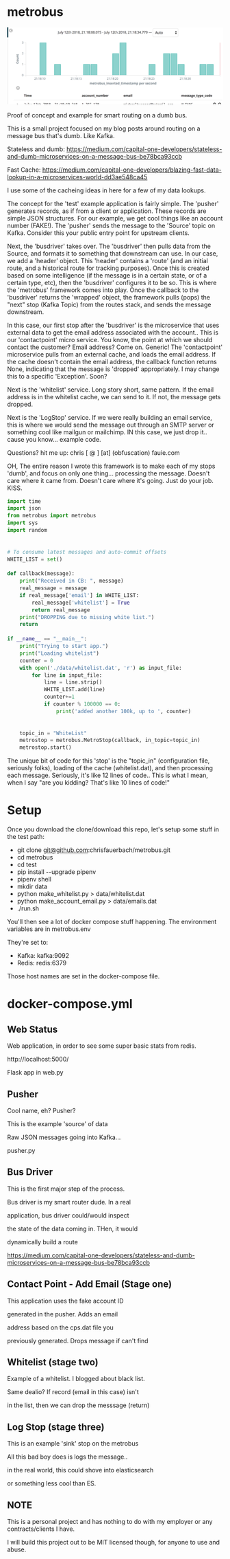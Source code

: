 # metrobus
![Metrobus - Elastic](https://raw.githubusercontent.com/chrisfauerbach/metrobus/master/elasticsearch_head.png?raw=true)

Proof of concept and example for smart routing on a dumb bus.

This is a small project focused on my blog posts around routing on a message bus that's dumb.  Like Kafka. 

Stateless and dumb:  https://medium.com/capital-one-developers/stateless-and-dumb-microservices-on-a-message-bus-be78bca93ccb

Fast Cache:    https://medium.com/capital-one-developers/blazing-fast-data-lookup-in-a-microservices-world-dd3ae548ca45

I use some of the cacheing ideas in here for a few of my data lookups.

The concept for the 'test' example application is fairly simple.  The 'pusher' generates records, as if from a client or application.  These records are simple JSON structures.  For our example, we get cool things like an account number (FAKE!).  The 'pusher' sends the message to the 'Source' topic on Kafka.  Consider this your public entry point for upstream clients.

Next, the 'busdriver' takes over.  The 'busdriver' then pulls data from the Source, and formats it to something that downstream can use.  In our case, we add a 'header' object.  This 'header' contains a 'route' (and an initial route, and a historical route for tracking purposes).  Once this is created based on some intelligence (if the message is in a certain state, or of a certain type, etc), then the 'busdriver' configures it to be so.    This is where the 'metrobus' framework comes into play.  Once the callback to the 'busdriver' returns the 'wrapped' object, the framework pulls (pops) the "next" stop (Kafka Topic) from the routes stack, and sends the message downstream.

In this case, our first stop after the 'busdriver' is the microservice that uses external data to get the email address associated with the account..  This is our 'contactpoint' micro service.  You know, the point at which we should contact the customer?   Email address?    Come on. Generic!  The 'contactpoint' microservice pulls from an external cache, and loads the email address.  If the cache doesn't contain the email address, the callback function returns None, indicating that the message is 'dropped' appropriately.   I may change this to a specific 'Exception'.  Soon?

Next is the 'whitelist' service.  Long story short, same pattern.  If the email address is in the whitelist cache, we can send to it.  If not, the message gets dropped.

Next is the 'LogStop' service.  If we were really building an email service, this is where we would send the message out through an SMTP server or something cool like mailgun or mailchimp.  IN this case, we just drop it.. cause you know... example code.

Questions?   hit me up:    chris [ @    ] [at] (obfuscation)   fauie.com


OH, The entire reason I wrote this framework is to make each of my stops 'dumb', and focus on only one thing... processing the message.  Doesn't care where it came from.  Doesn't care where it's going.  Just do your job.  KISS.

```python
import time
import json
from metrobus import metrobus
import sys
import random


# To consume latest messages and auto-commit offsets
WHITE_LIST = set()

def callback(message):
    print("Received in CB: ", message)
    real_message = message
    if real_message['email'] in WHITE_LIST:
        real_message['whitelist'] = True
        return real_message
    print("DROPPING due to missing white list.")
    return

if __name__ == "__main__":
    print("Trying to start app.")
    print("Loading whitelist")
    counter = 0
    with open('./data/whitelist.dat', 'r') as input_file:
        for line in input_file:
            line = line.strip()
            WHITE_LIST.add(line)
            counter+=1
            if counter % 100000 == 0:
                print('added another 100k, up to ', counter)


    topic_in = "WhiteList"
    metrostop = metrobus.MetroStop(callback, in_topic=topic_in)
    metrostop.start()
```

The unique bit of code for this 'stop' is the "topic_in" (configuration file, seriously folks), loading of the cache (whitelist.dat), and then processing each message.  Seriously, it's like 12 lines of code.. This is what I mean, when I say "are you kidding? That's like 10 lines of code!"
 

# Setup

Once you download the clone/download this repo, let's setup some stuff in the test path:
- git clone git@github.com:chrisfauerbach/metrobus.git
- cd metrobus
- cd test
- pip install --upgrade pipenv
- pipenv shell
- mkdir data
- python make_whitelist.py > data/whitelist.dat
- python make_account_email.py  > data/emails.dat
- ./run.sh

You'll then see a lot of docker compose stuff happening.   The environment variables are in metrobus.env

They're set to:
- Kafka:  kafka:9092
- Redis:  redis:6379

Those host names are set in the docker-compose file.


# docker-compose.yml

  ## Web Status
  Web application, in order to see some super basic stats from redis.   

  http://localhost:5000/
   
  Flask app in web.py

  ## Pusher
  Cool name, eh? Pusher?

  This is the example 'source' of data

  Raw JSON messages going into Kafka...

  pusher.py

  ## Bus Driver

  This is the first major step of the process.

  Bus driver is my smart router dude.  In a real

  application, bus driver could/would inspect

  the state of the data coming in. THen, it would

  dynamically build a route

  https://medium.com/capital-one-developers/stateless-and-dumb-microservices-on-a-message-bus-be78bca93ccb

  ## Contact Point - Add Email (Stage one)

  This application uses the fake account ID

  generated in the pusher.  Adds an email

  address based on the cps.dat file you

  previously generated. Drops message if can't find

  ## Whitelist (stage two)

  Example of a whitelist.  I blogged about black list.

  Same dealio?  If record (email in this case) isn't

  in the list, then we can drop the messsage (return)

  ## Log Stop (stage three)

  This is an example 'sink' stop on the metrobus

  All this bad boy does is logs the message..

  in the real world, this could shove into elasticsearch

  or something less cool than ES.




## NOTE
This is a personal project and has nothing to do with my employer or any contracts/clients I have.     

I will build this project out to be MIT licensed though, for anyone to use and abuse.

